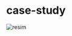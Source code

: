 # case-study
![resim](https://user-images.githubusercontent.com/14142761/187100717-ea8c14b4-e58a-408c-b6d3-8b99d846d9bf.png)

